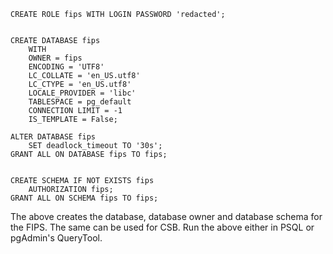 ```
CREATE ROLE fips WITH LOGIN PASSWORD 'redacted';


CREATE DATABASE fips
    WITH
    OWNER = fips
    ENCODING = 'UTF8'
    LC_COLLATE = 'en_US.utf8'
    LC_CTYPE = 'en_US.utf8'
    LOCALE_PROVIDER = 'libc'
    TABLESPACE = pg_default
    CONNECTION LIMIT = -1
    IS_TEMPLATE = False;

ALTER DATABASE fips
    SET deadlock_timeout TO '30s';
GRANT ALL ON DATABASE fips TO fips;


CREATE SCHEMA IF NOT EXISTS fips
    AUTHORIZATION fips;
GRANT ALL ON SCHEMA fips TO fips;
```

The above creates the database, database owner and database schema for the FIPS. The same can be used for CSB.
Run the above either in PSQL or pgAdmin's QueryTool.
